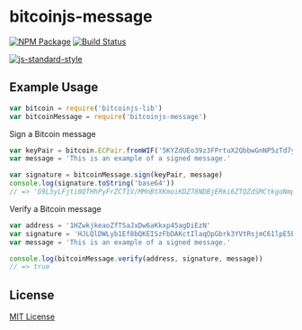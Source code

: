 # bitcoinjs-message

[![NPM Package](https://img.shields.io/npm/v/secp256k1.svg)](https://www.npmjs.org/package/bitcoinjs-message)
[![Build Status](https://img.shields.io/travis/bitcoinjs/bitcoinjs-message.svg?branch=master)](https://travis-ci.org/bitcoinjs/bitcoinjs-message)

[![js-standard-style](https://cdn.rawgit.com/feross/standard/master/badge.svg)](https://github.com/feross/standard)

## Example Usage

``` javascript
var bitcoin = require('bitcoinjs-lib')
var bitcoinMessage = require('bitcoinjs-message')
```

Sign a Bitcoin message

``` javascript
var keyPair = bitcoin.ECPair.fromWIF('5KYZdUEo39z3FPrtuX2QbbwGnNP5zTd7yyr2SC1j299sBCnWjss')
var message = 'This is an example of a signed message.'

var signature = bitcoinMessage.sign(keyPair, message)
console.log(signature.toString('base64'))
// => 'G9L5yLFjti0QTHhPyFrZCT1V/MMnBtXKmoiKDZ78NDBjERki6ZTQZdSMCtkgoNmp17By9ItJr8o7ChX0XxY91nk='
```


Verify a Bitcoin message

``` javascript
var address = '1HZwkjkeaoZfTSaJxDw6aKkxp45agDiEzN'
var signature = 'HJLQlDWLyb1Ef8bQKEISzFbDAKctIlaqOpGbrk3YVtRsjmC61lpE5ErkPRUFtDKtx98vHFGUWlFhsh3DiW6N0rE'
var message = 'This is an example of a signed message.'

console.log(bitcoinMessage.verify(address, signature, message))
// => true
```

## License

[MIT License](LICENSE)
